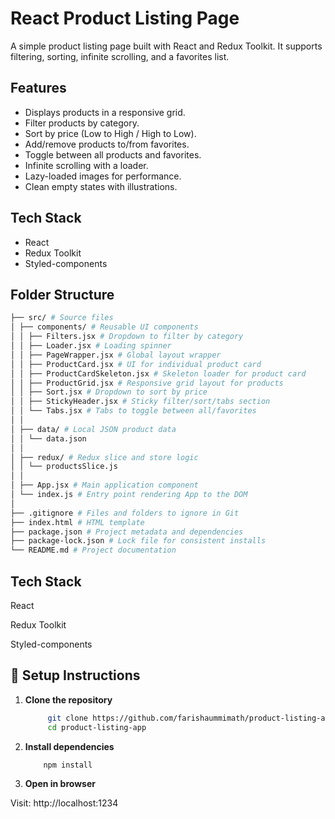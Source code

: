 # React Product Listing Page

A simple product listing page built with React and Redux Toolkit. It supports filtering, sorting, infinite scrolling, and a favorites list.

## Features

- Displays products in a responsive grid.
- Filter products by category.
- Sort by price (Low to High / High to Low).
- Add/remove products to/from favorites.
- Toggle between all products and favorites.
- Infinite scrolling with a loader.
- Lazy-loaded images for performance.
- Clean empty states with illustrations.

## Tech Stack

- React
- Redux Toolkit
- Styled-components

## Folder Structure
```bash
├── src/ # Source files
│ ├── components/ # Reusable UI components
│ │ ├── Filters.jsx # Dropdown to filter by category
│ │ ├── Loader.jsx # Loading spinner
│ │ ├── PageWrapper.jsx # Global layout wrapper
│ │ ├── ProductCard.jsx # UI for individual product card
│ │ ├── ProductCardSkeleton.jsx # Skeleton loader for product card
│ │ ├── ProductGrid.jsx # Responsive grid layout for products
│ │ ├── Sort.jsx # Dropdown to sort by price
│ │ ├── StickyHeader.jsx # Sticky filter/sort/tabs section
│ │ └── Tabs.jsx # Tabs to toggle between all/favorites
│ │
│ ├── data/ # Local JSON product data
│ │ └── data.json
│ │
│ ├── redux/ # Redux slice and store logic
│ │ └── productsSlice.js
│ │
│ ├── App.jsx # Main application component
│ └── index.js # Entry point rendering App to the DOM
│
├── .gitignore # Files and folders to ignore in Git
├── index.html # HTML template
├── package.json # Project metadata and dependencies
├── package-lock.json # Lock file for consistent installs
└── README.md # Project documentation
```
## Tech Stack

React

Redux Toolkit

Styled-components

## 🧾 Setup Instructions

1. **Clone the repository**
   ```bash
        git clone https://github.com/farishaummimath/product-listing-app
        cd product-listing-app
   ```
2. **Install dependencies**
   ```bash
       npm install
   ```
3. **Open in browser**

Visit: http://localhost:1234

